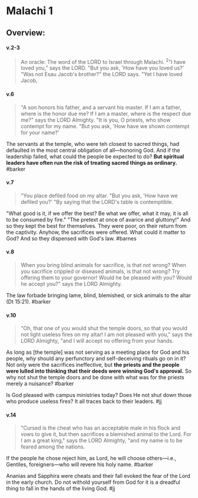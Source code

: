 # Malachi 1

## Overview:


#### v.2-3
>An oracle: The word of the LORD to Israel through Malachi. <sup>2</sup>"I have loved you," says the LORD. "But you ask, 'How have you loved us?' "Was not Esau Jacob's brother?" the LORD says. "Yet I have loved Jacob,

#### v.6
>"A son honors his father, and a servant his master. If I am a father, where is the honor due me? If I am a master, where is the respect due me?" says the LORD Almighty. "It is you, O priests, who show contempt for my name. "But you ask, 'How have we shown contempt for your name?'

The servants at the temple, who were teh closest to sacred things, had defaulted in the most central obligation of all—honoring God. And if the leadership failed, what could the people be expected to do? **But spiritual leaders have often run the risk of treating sacred things as ordinary.**
#barker 

#### v.7
>"You place defiled food on my altar. "But you ask, 'How have we defiled you?' "By saying that the LORD's table is contemptible.

"What good is it, if we offer the best? Be what we offer, what it may, it is all to be consumed by fire." "The pretext at once of avarice and gluttony!" And so they kept the best for themselves. They were poor, on their return from the captivity. Anyhow, the sacrifices were offered. What could it matter to God? And so they dispensed with God's law.
#barnes 

#### v.8
>When you bring blind animals for sacrifice, is that not wrong? When you sacrifice crippled or diseased animals, is that not wrong? Try offering them to your governor! Would he be pleased with you? Would he accept you?" says the LORD Almighty.

The law forbade bringing lame, blind, blemished, or sick animals to the altar (Dt 15:21).
#barker 

#### v.10
>"Oh, that one of you would shut the temple doors, so that you would not light useless fires on my altar! I am not pleased with you," says the LORD Almighty, "and I will accept no offering from your hands.

As long as \[the temple\] was not serving as a meeting place for God and his people, why should any perfunctory and self-deceiving rituals go on in it? Not only were the sacrifices ineffective, but **the priests and the people were lulled into thinking that their deeds were winning God's approval.** So why not shut the temple doors and be done with what was for the priests merely a nuisance?
#barker 

Is God pleased with campus ministries today? Does He not shut down those who produce useless fires? It all traces back to their leaders.
#jj

#### v.14
>"Cursed is the cheat who has an acceptable male in his flock and vows to give it, but then sacrifices a blemished animal to the Lord. For I am a great king," says the LORD Almighty, "and my name is to be feared among the nations.

If the people he chose reject him, as Lord, he will choose others—i.e., Gentiles, foreigners—who will revere his holy name.
#barker 

Ananias and Sapphira were cheats and their fall evoked the fear of the Lord in the early church. Do not withold yourself from God for it is a dreadful thing to fall in the hands of the living God.
#jj 




